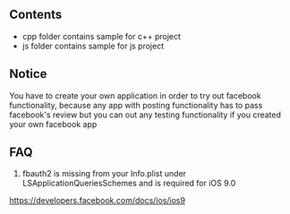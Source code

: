 ## Contents
 * cpp folder contains sample for c++ project
 * js folder contains sample for js project

## Notice
You have to create your own application in order to try out facebook functionality, because any app with posting functionality
has to pass facebook's review but you can out any testing functionality if you created your own facebook app

## FAQ

1. fbauth2 is missing from your Info.plist under LSApplicationQueriesSchemes and is required for iOS 9.0

https://developers.facebook.com/docs/ios/ios9
